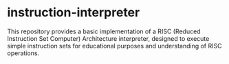 # instruction-interpreter
This repository provides a basic implementation of a RISC (Reduced Instruction Set Computer) Architecture interpreter, designed to execute simple instruction sets for educational purposes and understanding of RISC operations.
